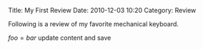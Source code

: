 Title: My First Review
Date: 2010-12-03 10:20
Category: Review

Following is a review of my favorite mechanical keyboard.

$foo = bar$ update content and save